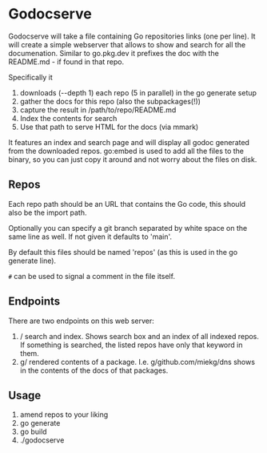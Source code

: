 # Godocserve

Godocserve will take a file containing Go repositories links (one per line). It will create a simple
webserver that allows to show and search for all the documenation. Similar to go.pkg.dev it prefixes
the doc with the README.md - if found in that repo.

Specifically it

1. downloads (--depth 1) each repo (5 in parallel) in the go generate setup
2. gather the docs for this repo (also the subpackages(!))
3. capture the result in /path/to/repo/README.md
4. Index the contents for search
5. Use that path to serve HTML for the docs (via mmark)

It features an index and search page and will display all godoc generated from the downloaded repos.
go:embed is used to add all the files to the binary, so you can just copy it around and not worry
about the files on disk.

## Repos

Each repo path should be an URL that contains the Go code, this should also be the import path.

Optionally you can specify a git branch separated by white space on the same line as well. If not
given it defaults to 'main'.

By default this files should be named 'repos' (as this is used in the go generate line).

`#` can be used to signal a comment in the file itself.

## Endpoints

There are two endpoints on this web server:

1. / search and index. Shows search box and an index of all indexed repos.
   If something is searched, the listed repos have only that keyword in them.
2. g/ rendered contents of a package. I.e. g/github.com/miekg/dns shows in the contents
  of the docs of that packages.

## Usage

1. amend repos to your liking
2. go generate
3. go build
4. ./godocserve
